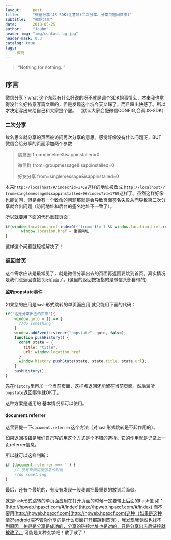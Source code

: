 ```yaml
---
layout:     post
title:      "微信分享(JS-SDK)注意项(二次分享、分享页返回首页)"
subtitle:   "微信分享"
date:       2018-05-25
author:     "Joubn"
header-img: "img/contact-bg.jpg"
header-mask: 0.3
catalog: true
tags:
    -微码
---
```


> “Nothing for nothing. ”

## 序言

微信分享？what  这个东西有什么好说的呀不就是调个SDK的事情么，本来我也觉得没什么好特意写篇文章的，但是发现这个坑今天又踩了，而且踩出快感了。所以才决定写出来给自己和大家提个醒。
（默认大家会配微信CONFIG,会调JS-SDK）

### 二次分享

故名思义就分享的页面被访问再次分享的意思。感觉好像没有什么问题呀，BUT微信会给分享的页面添加两个参数

>朋友圈   from=timeline&isappinstalled=0
>
>微信群   from=groupmessage&isappinstalled=0
>
>好友分享 from=singlemessage&isappinstalled=0

本来`http://localhost/#/index?id=1769`这样的地址被改成
`http://localhost/?from=singlemessage&isappinstalled=0#/index?id=1769`这样了。虽然这样好像也能访问，但是会有一个致命的问题那就是会导致页面签名失败从而导致第二次分享就会出问题（访问地址和后台的签名地址不一致了）。
 
 所以就要用下面的代码重载页面：
 ```js
if(window.location.href.indexOf('from=')!=-1 && window.location.href.indexOf('isappinstalled=')!=-1){
        window.location.href = 重置网址
}
```

这样这个问题就轻松解决了！

### 返回首页

这个需求应该是最常见了，就是微信分享出去的页面再返回要跳到首页。真实情况是我们点返回直接关闭页面了。(这里的返回按钮指的是微信头部自带的)

#### 监听popstate事件
如果您的应用是`hash`形式跳转的单页面应用
就只能用下面的代码：

```js
if('这是分享出去的页面'){
	window.goto = () => {
      //do something
    }
    window.addEventListener("popstate", goto, false);
    function pushHistory() {
      const state = {
        title: "title",
        url: window.location.href
      }
      window.history.pushState(state, state.title, state.url);
    }
    pushHistory();
}
```
先在`history`里再加一个当前页面，这样点返回还能留在当前页面。然后监听`popstate`返回事件就OK了。

这种方案是通用的 基本情况都可以使用。

#### document.referrer

这里要提一下`document.referrer`这个方法（对`hash`形式跳转是不起作用的）。

如果返回按钮是我们自己写的用这个方式是个不错的选择。它的作用就是记录上一页referrer信息。

所以就可以这样判断：

```js
if (document.referrer === '') {
    // 没有来源页面信息的时候
    //do something
}
```



最后，还有个最坑的，有没有发现一般我都把最重要的放到后面😄。

就是`hash`形式跳转的单页面应用在打开页面的时候一定要带上后面的hash值 如：[http://hpweb.hpaxcf.com/#/index](http://hpweb.hpaxcf.com/#/index)
而不要用[http://hpweb.hpaxcf.com](http://hpweb.hpaxcf.com)这种（如果是这种情况android端不管你分享的是什么页面打开都跳到首页），我发现我竟然也找不到原因。关键是分享是成功的，分享的链接地址也是对的，只是分享出去后链接就被改了。 可能是某种玄学吧！散了散了！














